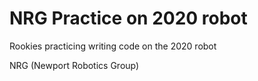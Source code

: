 
# NRG Practice on 2020 robot
Rookies practicing writing code on the 2020 robot

NRG (Newport Robotics Group)




